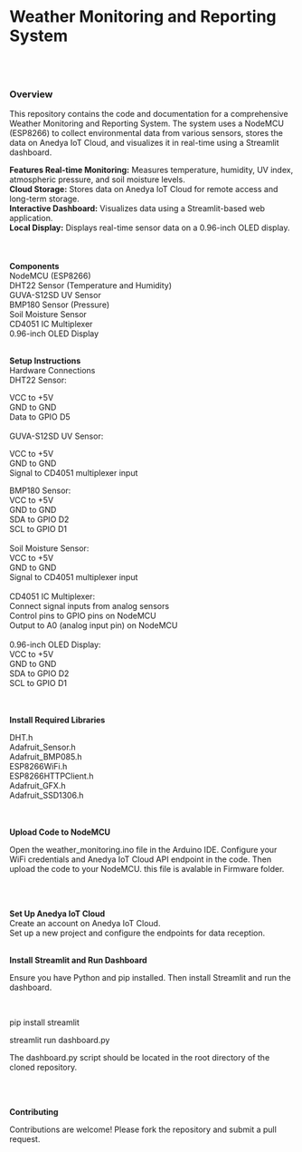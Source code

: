 <h1>Weather Monitoring and Reporting System</h1>
<br>
<br>

<h3> Overview </h3>
This repository contains the code and documentation for a comprehensive Weather Monitoring and Reporting System. The system uses a NodeMCU (ESP8266) to collect environmental data from various sensors, stores the data on Anedya IoT Cloud, and visualizes it in real-time using a Streamlit dashboard.

<b> Features </b>
<b>Real-time Monitoring:</b> Measures temperature, humidity, UV index, atmospheric pressure, and soil moisture levels. <br>
<b>Cloud Storage:</b> Stores data on Anedya IoT Cloud for remote access and long-term storage. <br>
<b>Interactive Dashboard:</b> Visualizes data using a Streamlit-based web application. <br>
<b>Local Display:</b> Displays real-time sensor data on a 0.96-inch OLED display. <br>
<br>
<br>
<br>
<b>Components </b> <br>
NodeMCU (ESP8266) <br>
DHT22 Sensor (Temperature and Humidity) <br>
GUVA-S12SD UV Sensor <br>
BMP180 Sensor (Pressure) <br>
Soil Moisture Sensor <br>
CD4051 IC Multiplexer <br>
0.96-inch OLED Display 
<br>
<br>

<b> Setup Instructions </b>
<br>
Hardware Connections <br>
DHT22 Sensor: <br>

VCC to +5V <br>
GND to GND <br>
Data to GPIO D5 <br>
<br>
GUVA-S12SD UV Sensor:<br>

VCC to +5V  <br>
GND to GND <br>
Signal to CD4051 multiplexer input <br> 

BMP180 Sensor: <br>
VCC to +5V  <br>
GND to GND <br>
SDA to GPIO D2 <br>
SCL to GPIO D1 <br>
<br>
Soil Moisture Sensor: <br>
VCC to +5V  <br>
GND to GND <br>
Signal to CD4051 multiplexer input <br>
<br>
CD4051 IC Multiplexer: <br>
Connect signal inputs from analog sensors <br>
Control pins to GPIO pins on NodeMCU <br>
Output to A0 (analog input pin) on NodeMCU <br>
<br>
0.96-inch OLED Display: <br>
VCC to +5V  <br>
GND to GND <br>
SDA to GPIO D2 <br>
SCL to GPIO D1 <br>
<br>
<br>


<b> Install Required Libraries </b> <br>

DHT.h <br>
Adafruit_Sensor.h <br>
Adafruit_BMP085.h <br>
ESP8266WiFi.h <br>
ESP8266HTTPClient.h <br>
Adafruit_GFX.h <br>
Adafruit_SSD1306.h <br>


<br>
<br>
<b> Upload Code to NodeMCU </b> <br>

<p>Open the weather_monitoring.ino file in the Arduino IDE. Configure your WiFi credentials and Anedya IoT Cloud API endpoint in the code. Then upload the code to your NodeMCU. this file is avalable in Firmware folder.</p> <br>
<br>
 
<b> Set Up Anedya IoT Cloud </b> <br>
Create an account on Anedya IoT Cloud.<br>
Set up a new project and configure the endpoints for data reception.<br>

<br>
<b>Install Streamlit and Run Dashboard </b> <br>
<p>
 Ensure you have Python and pip installed. Then install Streamlit and run the dashboard.
</p> <br>

pip install streamlit <br>

streamlit run dashboard.py <br> 

The dashboard.py script should be located in the root directory of the cloned repository. <br>

<br>
<br>

<b>Contributing </b> <br>

Contributions are welcome! Please fork the repository and submit a pull request.
 

